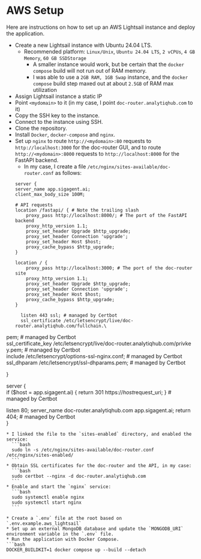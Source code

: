 # AWS Setup

Here are instructions on how to set up an AWS Lightsail instance and deploy the application.

* Create a new Lightsail instance with Ubuntu 24.04 LTS.
  * Recommended platform: `Linux/Unix`, `Ubuntu 24.04 LTS`, `2 vCPUs`, `4 GB Memory`, `60 GB SSDStorage`
    * A smaller instance would work, but be certain that the `docker compose` build will not run out of RAM memory.
    * I was able to use a `2GB RAM, 1GB Swap` instance, and the `docker compose` build step maxed out at about `2.5GB` of RAM max utilization
* Assign Lightsail instance a static IP
* Point `<mydomain>` to it (in my case, I point `doc-router.analytiqhub.com` to it)
* Copy the SSH key to the instance.
* Connect to the instance using SSH.
* Clone the repository.
* Install `Docker`, `docker-compose` and `nginx`.
* Set up `nginx` to route `http://<mydomain>:80` requests to `http://localhost:3000` for the doc-router GUI, and to route `http://<mydomain>:8000` requests to `http://localhost:8000` for the FastAPI backend.
  * In my case, I create a file `/etc/nginx/sites-available/doc-router.conf` as follows:
  ```
  server {
  server_name app.sigagent.ai;
  client_max_body_size 100M;

  # API requests                                                                
  location /fastapi/ { # Note the trailing slash                                
      proxy_pass http://localhost:8000/; # The port of the FastAPI backend      
      proxy_http_version 1.1;
      proxy_set_header Upgrade $http_upgrade;
      proxy_set_header Connection 'upgrade';
      proxy_set_header Host $host;
      proxy_cache_bypass $http_upgrade;
  }

  location / {
      proxy_pass http://localhost:3000; # The port of the doc-router site       
      proxy_http_version 1.1;
      proxy_set_header Upgrade $http_upgrade;
      proxy_set_header Connection 'upgrade';
      proxy_set_header Host $host;
      proxy_cache_bypass $http_upgrade;
  }

    listen 443 ssl; # managed by Certbot                                        
    ssl_certificate /etc/letsencrypt/live/doc-router.analytiqhub.com/fullchain.\
pem; # managed by Certbot                                                       
    ssl_certificate_key /etc/letsencrypt/live/doc-router.analytiqhub.com/privke\
y.pem; # managed by Certbot                                                     
    include /etc/letsencrypt/options-ssl-nginx.conf; # managed by Certbot       
    ssl_dhparam /etc/letsencrypt/ssl-dhparams.pem; # managed by Certbot         



}

server {                                                   
    if ($host = app.sigagent.ai) {
        return 301 https://$host$request_uri;
    } # managed by Certbot                                                      


  listen 80;
  server_name doc-router.analytiqhub.com app.sigagent.ai;
  return 404; # managed by Certbot                                            
}

  ```
  * I linked the file to the `sites-enabled` directory, and enabled the service:
    ```bash
    sudo ln -s /etc/nginx/sites-available/doc-router.conf /etc/nginx/sites-enabled/
    ```
  * Obtain SSL certificates for the doc-router and the API, in my case:
    ```bash
    sudo certbot --nginx -d doc-router.analytiqhub.com
    ```
  * Enable and start the `nginx` service:
    ```bash
    sudo systemctl enable nginx
    sudo systemctl start nginx
    ```

* Create a `.env` file at the root based on `.env.example.aws_lightsail`
* Set up an external MongoDB database and update the `MONGODB_URI` environment variable in the `.env` file.
* Run the application with Docker Compose.
  ```bash
  DOCKER_BUILDKIT=1 docker compose up --build --detach
  ```
